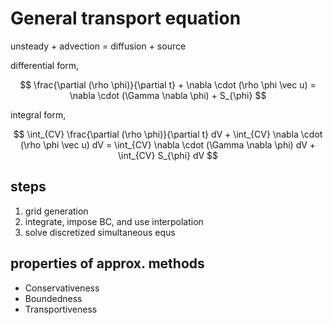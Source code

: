 # General transport equation

unsteady + advection = diffusion + source

differential form,

$$ \frac{\partial (\rho \phi)}{\partial t} + \nabla \cdot (\rho \phi \vec u) = \nabla \cdot (\Gamma \nabla \phi) + S_{\phi} $$

integral form,

$$ \int_{CV} \frac{\partial (\rho \phi)}{\partial t} dV + \int_{CV} \nabla \cdot (\rho \phi \vec u) dV = \int_{CV} \nabla \cdot (\Gamma \nabla \phi) dV + \int_{CV} S_{\phi} dV $$

## steps

1. grid generation
2. integrate, impose BC, and use interpolation
3. solve discretized simultaneous equs

## properties of approx. methods

- Conservativeness
- Boundedness
- Transportiveness

